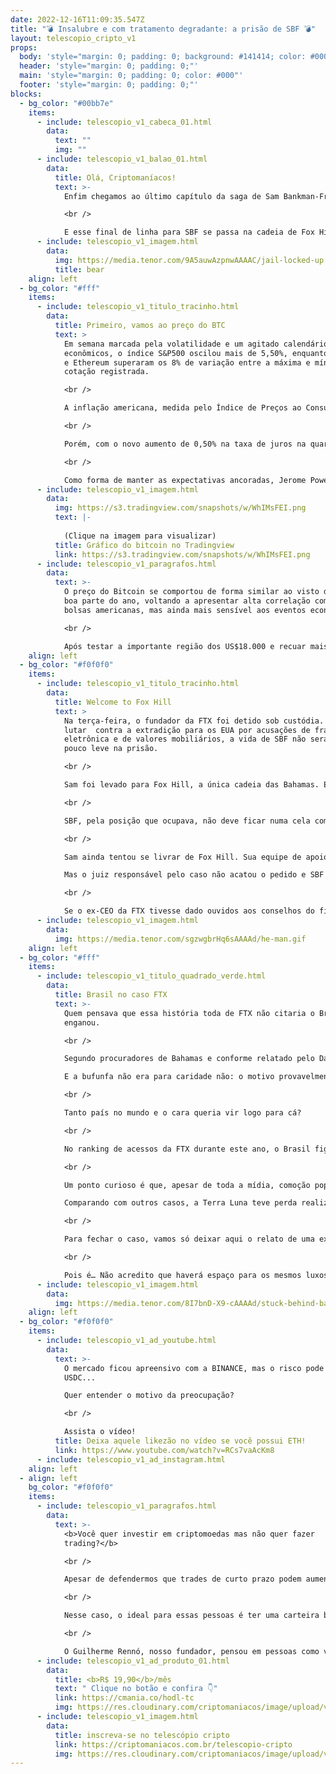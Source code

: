 ```yaml
---
date: 2022-12-16T11:09:35.547Z
title: "💣 Insalubre e com tratamento degradante: a prisão de SBF 💣"
layout: telescopio_cripto_v1
props:
  body: 'style="margin: 0; padding: 0; background: #141414; color: #000"'
  header: 'style="margin: 0; padding: 0;"'
  main: 'style="margin: 0; padding: 0; color: #000"'
  footer: 'style="margin: 0; padding: 0;"'
blocks:
  - bg_color: "#00bb7e"
    items:
      - include: telescopio_v1_cabeca_01.html
        data:
          text: ""
          img: ""
      - include: telescopio_v1_balao_01.html
        data:
          title: Olá, Criptomaníacos!
          text: >-
            Enfim chegamos ao último capítulo da saga de Sam Bankman-Fried.

            <br />

            E esse final de linha para SBF se passa na cadeia de Fox Hill, nas Bahamas. Vamos conferir tudo o que rolou?
      - include: telescopio_v1_imagem.html
        data:
          img: https://media.tenor.com/9A5auwAzpnwAAAAC/jail-locked-up.gif
          title: bear
    align: left
  - bg_color: "#fff"
    items:
      - include: telescopio_v1_titulo_tracinho.html
        data:
          title: Primeiro, vamos ao preço do BTC
          text: >
            Em semana marcada pela volatilidade e um agitado calendário de dados
            econômicos, o índice S&P500 oscilou mais de 5,50%, enquanto Bitcoin
            e Ethereum superaram os 8% de variação entre a máxima e mínima
            cotação registrada.

            <br />

            A inflação americana, medida pelo Índice de Preços ao Consumidor (IPC), veio abaixo do esperado e recuou pelo sexto mês consecutivo, levando otimismo aos investidores e a expectativa de que o FED pudesse dar sinais de "trégua" no aperto monetário.

            <br />

            Porém, com o novo aumento de 0,50% na taxa de juros na quarta-feira, somado à sinalização de que o movimento ainda deve continuar, grande parte dos ganhos vistos durante a semana acabaram sendo revertidos.

            <br />

            Como forma de manter as expectativas ancoradas, Jerome Powell tem reafirmado constantemente em seus comunicados que as taxas permanecerão elevadas pelo período que for necessário, e novos estímulos econômicos não devem ser vistos tão cedo.
      - include: telescopio_v1_imagem.html
        data:
          img: https://s3.tradingview.com/snapshots/w/WhIMsFEI.png
          text: |-
            
            (Clique na imagem para visualizar)
          title: Gráfico do bitcoin no Tradingview
          link: https://s3.tradingview.com/snapshots/w/WhIMsFEI.png
      - include: telescopio_v1_paragrafos.html
        data:
          text: >-
            O preço do Bitcoin se comportou de forma similar ao visto durante
            boa parte do ano, voltando a apresentar alta correlação com as
            bolsas americanas, mas ainda mais sensível aos eventos econômicos.

            <br />

            Após testar a importante região dos US$18.000 e recuar mais de 6% em menos de 48 horas, ajudou a reforçar essa como a principal resistência aos preços, que ainda precisa ser superada para o retorno de uma tendência de alta.
    align: left
  - bg_color: "#f0f0f0"
    items:
      - include: telescopio_v1_titulo_tracinho.html
        data:
          title: Welcome to Fox Hill
          text: >
            Na terça-feira, o fundador da FTX foi detido sob custódia. Apesar de
            lutar  contra a extradição para os EUA por acusações de fraude
            eletrônica e de valores mobiliários, a vida de SBF não será nem um
            pouco leve na prisão.

            <br />

            Sam foi levado para Fox Hill, a única cadeia das Bahamas. Em 2019, essa prisão foi descrita como "não sendo adequada para a humanidade." Os policiais alegam que os encarcerados recusam a sair da cela por causa da violência do local. E, por incrível que pareça, em um estudo de 2020, 65% dos presos disseram ser mais fácil encontrar drogas dentro da cadeia do que fora dela.

            <br />

            SBF, pela posição que ocupava, não deve ficar numa cela comum. É mais provável que ele seja alocado no centro de detenção da prisão. A situação não deve ser das melhores, mas ao menos o retira de locais sem banheiros, com superlotação e onde a sua integridade física não seria assegurada.

            <br />

            Sam ainda tentou se livrar de Fox Hill. Sua equipe de apoio jurídico sugeriu que ele deveria receber uma fiança de U$250.000 e prisão domiciliar. Os motivos seriam por ele ser vegano, estar em  depressão e depender de medicamentos.

            Mas o juiz responsável pelo caso não acatou o pedido e SBF deve ficar preso por lá até 8 de fevereiro, que é a data marcada para a sua próxima audiência.

            <br />

            Se o ex-CEO da FTX tivesse dado ouvidos aos conselhos do final do desenho do He-man, que ensinavam que devemos ser bons meninos e não roubar os bitcoins de clientes, nada disso teria acontecido, né?
      - include: telescopio_v1_imagem.html
        data:
          img: https://media.tenor.com/sgzwgbrHq6sAAAAd/he-man.gif
    align: left
  - bg_color: "#fff"
    items:
      - include: telescopio_v1_titulo_quadrado_verde.html
        data:
          title: Brasil no caso FTX
          text: >-
            Quem pensava que essa história toda de FTX não citaria o Brasil se
            enganou.

            <br />

            Segundo procuradores de Bahamas e conforme relatado pelo Daily Mail News, SBF teria enviado US$ 300 milhões para o Brasil antes da falência da corretora. 

            E a bufunfa não era para caridade não: o motivo provavelmente era para garantir a sua fuga.

            <br />

            Tanto país no mundo e o cara queria vir logo para cá?

            <br />

            No ranking de acessos da FTX durante este ano, o Brasil figurava como o décimo país com mais visitas ao site da exchange. Aproximadamente, 3% de todo o tráfego da FTX era de brasileiros. Então não sei se aqui era o melhor lugar para uma fuga… O que tem de gente querendo recuperar o dinheiro perdido não é brincadeira!

            <br />

            Um ponto curioso é que, apesar de toda a mídia, comoção popular e impacto no mercado cripto, os valores perdidos pela FTX são bem menores. Estima-se um total de 9 bilhões de dólares de perda com a empresa de SBF. 

            Comparando com outros casos, a Terra Luna teve perda realizada de 20,5 bilhões. Já o colapso da 3AC e da Celsius causaram uma perda de 33 bilhões.

            <br />

            Para fechar o caso, vamos só deixar aqui o relato de uma ex-funcionária da FTX, Danielle Cloud. Ela alegou que a cultura na corretora parecia mais como um culto. O ritmo de trabalho era de segunda a domingo e até mesmo um psiquiatra foi contratado para auxiliar os funcionários. Segundo ela, SBF era idolatrado pelos funcionários e deixava apartamentos luxuosos à disposição deles. E, pasmem, Dani disse que a “melhor maneira de se conseguir um cargo na FTX era prestar-se a ser esposa de um funcionário”.

            <br />

            Pois é… Não acredito que haverá espaço para os mesmos luxos e polêmicas na cadeia de Fox Hill.
      - include: telescopio_v1_imagem.html
        data:
          img: https://media.tenor.com/8I7bnD-X9-cAAAAd/stuck-behind-bar.gif
    align: left
  - bg_color: "#f0f0f0"
    items:
      - include: telescopio_v1_ad_youtube.html
        data:
          text: >-
            O mercado ficou apreensivo com a BINANCE, mas o risco pode estar na
            USDC... 

            Quer entender o motivo da preocupação?

            <br />

            Assista o vídeo!
          title: Deixa aquele likezão no vídeo se você possui ETH!
          link: https://www.youtube.com/watch?v=RCs7vaAcKm8
      - include: telescopio_v1_ad_instagram.html
    align: left
  - align: left
    bg_color: "#f0f0f0"
    items:
      - include: telescopio_v1_paragrafos.html
        data:
          text: >-
            <b>Você quer investir em criptomoedas mas não quer fazer
            trading?</b>

            <br />

            Apesar de defendermos que trades de curto prazo podem aumentar sua rentabilidade, entendemos que nem todo mundo tem o tempo disponível pra operar.

            <br />

            Nesse caso, o ideal para essas pessoas é ter uma carteira bem fundamentada para o longo prazo, cujo objetivo seja acumular Bitcoins.

            <br />

            O Guilherme Rennó, nosso fundador, pensou em pessoas como você e decidiu criar a Carteira HODL, voltada para quem quer dar o primeiro passo no mercado cripto sem se preocupar em operar todo dia.
      - include: telescopio_v1_ad_produto_01.html
        data:
          title: <b>R$ 19,90</b>/mês
          text: " Clique no botão e confira 👇"
          link: https://cmania.co/hodl-tc
          img: https://res.cloudinary.com/criptomaniacos/image/upload/v1661372975/telescopio/produtos/logo_carteira_hodl_mhzjq6.png
      - include: telescopio_v1_imagem.html
        data:
          title: inscreva-se no telescópio cripto
          link: https://criptomaniacos.com.br/telescopio-cripto
          img: https://res.cloudinary.com/criptomaniacos/image/upload/v1662133224/telescopio/inscreva-se-telescopio.png
---
```

